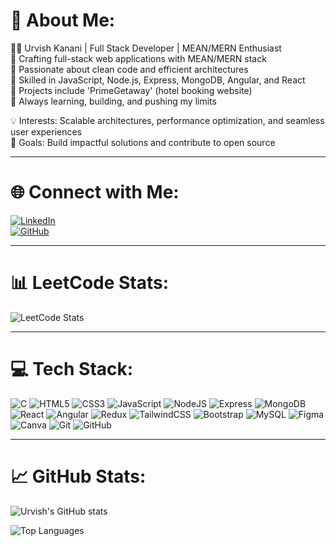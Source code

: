 # 💫 About Me:
👨‍💻 Urvish Kanani | Full Stack Developer | MEAN/MERN Enthusiast  
🔹 Crafting full-stack web applications with MEAN/MERN stack  
🔹 Passionate about clean code and efficient architectures  
🔹 Skilled in JavaScript, Node.js, Express, MongoDB, Angular, and React  
🔹 Projects include 'PrimeGetaway' (hotel booking website)  
🔹 Always learning, building, and pushing my limits  

💡 Interests: Scalable architectures, performance optimization, and seamless user experiences  
🚀 Goals: Build impactful solutions and contribute to open source  

---

# 🌐 Connect with Me:
[![LinkedIn](https://img.shields.io/badge/-LinkedIn-blue?style=for-the-badge&logo=linkedin)](https://www.linkedin.com/in/urvish-kanani/)  
[![GitHub](https://img.shields.io/badge/-GitHub-181717?style=for-the-badge&logo=github)](https://github.com/urvish-123)

---

# 📊 LeetCode Stats:
![LeetCode Stats](https://leetcard.jacoblin.cool/urvish123)

---

# 💻 Tech Stack:
![C](https://img.shields.io/badge/C-00599C?style=for-the-badge&logo=c&logoColor=white)
![HTML5](https://img.shields.io/badge/HTML5-E34F26?style=for-the-badge&logo=html5&logoColor=white)
![CSS3](https://img.shields.io/badge/CSS3-1572B6?style=for-the-badge&logo=css3&logoColor=white)
![JavaScript](https://img.shields.io/badge/JavaScript-F7DF1E?style=for-the-badge&logo=javascript&logoColor=black)
![NodeJS](https://img.shields.io/badge/Node.js-339933?style=for-the-badge&logo=node.js&logoColor=white)
![Express](https://img.shields.io/badge/Express.js-000000?style=for-the-badge&logo=express&logoColor=white)
![MongoDB](https://img.shields.io/badge/MongoDB-4EA94B?style=for-the-badge&logo=mongodb&logoColor=white)
![React](https://img.shields.io/badge/React-20232A?style=for-the-badge&logo=react&logoColor=61DAFB)
![Angular](https://img.shields.io/badge/Angular-DD0031?style=for-the-badge&logo=angular&logoColor=white)
![Redux](https://img.shields.io/badge/Redux-764ABC?style=for-the-badge&logo=redux&logoColor=white)
![TailwindCSS](https://img.shields.io/badge/TailwindCSS-38B2AC?style=for-the-badge&logo=tailwind-css&logoColor=white)
![Bootstrap](https://img.shields.io/badge/Bootstrap-563D7C?style=for-the-badge&logo=bootstrap&logoColor=white)
![MySQL](https://img.shields.io/badge/MySQL-00758F?style=for-the-badge&logo=mysql&logoColor=white)
![Figma](https://img.shields.io/badge/Figma-F24E1E?style=for-the-badge&logo=figma&logoColor=white)
![Canva](https://img.shields.io/badge/Canva-00C4CC?style=for-the-badge&logo=canva&logoColor=white)
![Git](https://img.shields.io/badge/Git-F05032?style=for-the-badge&logo=git&logoColor=white)
![GitHub](https://img.shields.io/badge/GitHub-181717?style=for-the-badge&logo=github&logoColor=white)

---

# 📈 GitHub Stats:
![Urvish's GitHub stats](https://github-readme-stats.vercel.app/api?username=urvish-123&show_icons=true&theme=radical)

![Top Languages](https://github-readme-stats.vercel.app/api/top-langs/?username=urvish-123&layout=compact&theme=radical)
